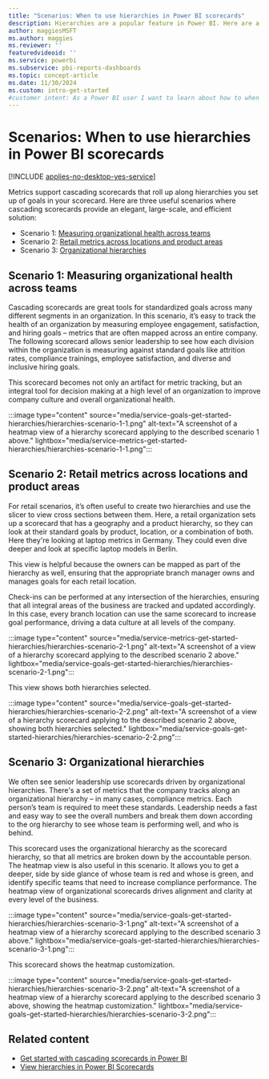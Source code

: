 ```yaml
---
title: "Scenarios: When to use hierarchies in Power BI scorecards"
description: Hierarchies are a popular feature in Power BI. Here are a few useful scenarios to help you get started in your organization.
author: maggiesMSFT
ms.author: maggies
ms.reviewer: ''
featuredvideoid: ''
ms.service: powerbi
ms.subservice: pbi-reports-dashboards
ms.topic: concept-article
ms.date: 11/30/2024
ms.custom: intro-get-started
#customer intent: As a Power BI user I want to learn about how to when I should use hierarchies in Power BI scorecards.
---
```


# Scenarios: When to use hierarchies in Power BI scorecards

[!INCLUDE [applies-no-desktop-yes-service](../includes/applies-no-desktop-yes-service.md)]

Metrics support cascading scorecards that roll up along hierarchies you set up of goals in your scorecard. Here are three useful scenarios where cascading scorecards provide an elegant, large-scale, and efficient solution:

- Scenario 1: [Measuring organizational health across teams](#scenario-1-measuring-organizational-health-across-teams)
- Scenario 2: [Retail metrics across locations and product areas](#scenario-2-retail-metrics-across-locations-and-product-areas)
- Scenario 3: [Organizational hierarchies](#scenario-3-organizational-hierarchies)

## Scenario 1: Measuring organizational health across teams

Cascading scorecards are great tools for standardized goals across many different segments in an organization. In this scenario, it’s easy to track the health of an organization by measuring employee engagement, satisfaction, and hiring goals – metrics that are often mapped across an entire company. The following scorecard allows senior leadership to see how each division within the organization is measuring against standard goals like attrition rates, compliance trainings, employee satisfaction, and diverse and inclusive hiring goals.

This scorecard becomes not only an artifact for metric tracking, but an integral tool for decision making at a high level of an organization to improve company culture and overall organizational health.

:::image type="content" source="media/service-goals-get-started-hierarchies/hierarchies-scenario-1-1.png" alt-text="A screenshot of a heatmap view of a hierarchy scorecard applying to the described scenario 1 above." lightbox="media/service-metrics-get-started-hierarchies/hierarchies-scenario-1-1.png":::

## Scenario 2: Retail metrics across locations and product areas

For retail scenarios, it’s often useful to create two hierarchies and use the slicer to view cross sections between them.  Here, a retail organization sets up a scorecard that has a geography and a product hierarchy, so they can look at their standard goals by product, location, or a combination of both. Here they're looking at laptop metrics in Germany. They could even dive deeper and look at specific laptop models in Berlin.

This view is helpful because the owners can be mapped as part of the hierarchy as well, ensuring that the appropriate branch manager owns and manages goals for each retail location.

Check-ins can be performed at any intersection of the hierarchies, ensuring that all integral areas of the business are tracked and updated accordingly. In this case, every branch location can use the same scorecard to increase goal performance, driving a data culture at all levels of the company.

:::image type="content" source="media/service-metrics-get-started-hierarchies/hierarchies-scenario-2-1.png" alt-text="A screenshot of a view of a hierarchy scorecard applying to the described scenario 2 above." lightbox="media/service-goals-get-started-hierarchies/hierarchies-scenario-2-1.png":::

This view shows both hierarchies selected.

:::image type="content" source="media/service-goals-get-started-hierarchies/hierarchies-scenario-2-2.png" alt-text="A screenshot of a view of a hierarchy scorecard applying to the described scenario 2 above, showing both hierarchies selected." lightbox="media/service-goals-get-started-hierarchies/hierarchies-scenario-2-2.png":::

## Scenario 3: Organizational hierarchies

We often see senior leadership use scorecards driven by organizational hierarchies. There's a set of metrics that the company tracks along an organizational hierarchy – in many cases, compliance metrics.  Each person’s team is required to meet these standards. Leadership needs a fast and easy way to see the overall numbers and break them down according to the org hierarchy to see whose team is performing well, and who is behind.

This scorecard uses the organizational hierarchy as the scorecard hierarchy, so that all metrics are broken down by the accountable person.  The heatmap view is also useful in this scenario. It allows you to get a deeper, side by side glance of whose team is red and whose is green, and identify specific teams that need to increase compliance performance.  The heatmap view of organizational scorecards drives alignment and clarity at every level of the business.

:::image type="content" source="media/service-goals-get-started-hierarchies/hierarchies-scenario-3-1.png" alt-text="A screenshot of a heatmap view of a hierarchy scorecard applying to the described scenario 3 above." lightbox="media/service-goals-get-started-hierarchies/hierarchies-scenario-3-1.png":::

This scorecard shows the heatmap customization.

:::image type="content" source="media/service-goals-get-started-hierarchies/hierarchies-scenario-3-2.png" alt-text="A screenshot of a heatmap view of a hierarchy scorecard applying to the described scenario 3 above, showing the heatmap customization." lightbox="media/service-goals-get-started-hierarchies/hierarchies-scenario-3-2.png":::

## Related content

- [Get started with cascading scorecards in Power BI](service-goals-get-started-hierarchies.md)
- [View hierarchies in Power BI Scorecards](service-goals-view-hierarchies.md)
